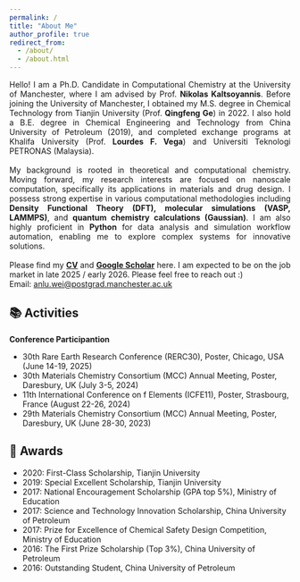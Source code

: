 ```yaml
---
permalink: /
title: "About Me"
author_profile: true
redirect_from: 
  - /about/
  - /about.html
---
```


<p style="text-align: justify;">
  Hello! I am a Ph.D. Candidate in Computational Chemistry at the University of Manchester, where I am advised by Prof. <b>Nikolas Kaltsoyannis</b>. Before joining the University of Manchester, I obtained my M.S. degree in Chemical Technology from Tianjin University (Prof. <b>Qingfeng Ge</b>) in 2022. I also hold a B.E. degree in Chemical Engineering and Technology from China University of Petroleum (2019), and completed exchange programs at Khalifa University (Prof. <b>Lourdes F. Vega</b>) and Universiti Teknologi PETRONAS (Malaysia).  
  <br><br>
  My background is rooted in theoretical and computational chemistry. Moving forward, my research interests are focused on nanoscale computation, specifically its applications in materials and drug design. I possess strong expertise in various computational methodologies including <b>Density Functional Theory (DFT), molecular simulations (VASP, LAMMPS)</b>, and <b>quantum chemistry calculations (Gaussian)</b>. I am also highly proficient in <b>Python</b> for data analysis and simulation workflow automation, enabling me to explore complex systems for innovative solutions.  
  <br><br>
  Please find my <a href="https://weianlu.github.io/files/CV_new.pdf"><b>CV</b></a> and <a href="https://scholar.google.com/citations?hl=en&user=6IZOUtEAAAAJ"><b>Google Scholar</b></a> here. I am expected to be on the job market in late 2025 / early 2026. Please feel free to reach out :)
  <br>
  Email: <a href="mailto:anlu.wei@postgrad.manchester.ac.uk">anlu.wei@postgrad.manchester.ac.uk</a>
</p>  

📚 Activities
------
**Conference Participantion**  
- 30th Rare Earth Research Conference (RERC30), Poster, Chicago, USA (June 14-19, 2025)
- 30th Materials Chemistry Consortium (MCC) Annual Meeting, Poster, Daresbury, UK (July 3-5, 2024)
- 11th International Conference on f Elements (ICFE11), Poster, Strasbourg, France (August 22-26, 2024)
- 29th Materials Chemistry Consortium (MCC) Annual Meeting, Poster, Daresbury, UK (June 28-30, 2023)

🥇 Awards
------
- 2020: First-Class Scholarship, Tianjin University
- 2019: Special Excellent Scholarship, Tianjin University
- 2017: National Encouragement Scholarship (GPA top 5%), Ministry of Education
- 2017: Science and Technology Innovation Scholarship, China University of Petroleum
- 2017: Prize for Excellence of Chemical Safety Design Competition, Ministry of Education
- 2016: The First Prize Scholarship (Top 3%), China University of Petroleum
- 2016: Outstanding Student, China University of Petroleum

